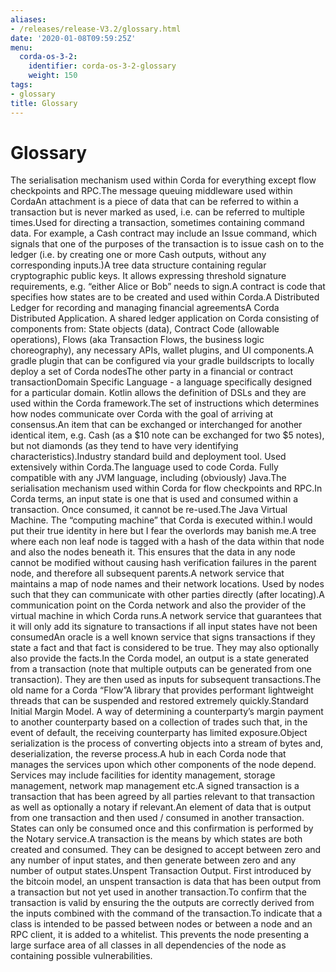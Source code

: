 ```yaml
---
aliases:
- /releases/release-V3.2/glossary.html
date: '2020-01-08T09:59:25Z'
menu:
  corda-os-3-2:
    identifier: corda-os-3-2-glossary
    weight: 150
tags:
- glossary
title: Glossary
---
```



# Glossary

The serialisation mechanism used within Corda for everything except flow checkpoints and RPC.The message queuing middleware used within CordaAn attachment is a piece of data that can be referred to within a transaction but is never marked as used, i.e. can be referred to multiple times.Used for directing a transaction, sometimes containing command data. For example, a Cash contract may include an Issue command, which signals that one of the purposes of the transaction is to issue cash on to the ledger (i.e. by creating one or more Cash outputs, without any corresponding inputs.)A tree data structure containing regular cryptographic public keys. It allows expressing threshold signature requirements, e.g. “either Alice or Bob” needs to sign.A contract is code that specifies how states are to be created and used within Corda.A Distributed Ledger for recording and managing financial agreementsA Corda Distributed Application. A shared ledger application on Corda consisting of components from: State objects (data), Contract Code (allowable operations),  Flows (aka Transaction Flows, the business logic choreography), any necessary APIs, wallet plugins, and UI components.A gradle plugin that can be configured via your gradle buildscripts to locally deploy a set of Corda nodesThe other party in a financial or contract transactionDomain Specific Language - a language specifically designed for a particular domain. Kotlin allows the definition of DSLs and they are used within the Corda framework.The set of instructions which determines how nodes communicate over Corda with the goal of arriving at consensus.An item that can be exchanged or interchanged for another identical item, e.g. Cash (as a $10 note can be exchanged for two $5 notes), but not diamonds (as they tend to have very identifying characteristics).Industry standard build and deployment tool. Used extensively within Corda.The language used to code Corda. Fully compatible with any JVM language, including (obviously) Java.The serialisation mechanism used within Corda for flow checkpoints and RPC.In Corda terms, an input state is one that is used and consumed within a transaction. Once consumed, it cannot be re-used.The Java Virtual Machine. The “computing machine” that Corda is executed within.I would put their true identity in here but I fear the overlords may banish me.A tree where each non leaf node is tagged with a hash of the data within that node and also the nodes beneath it. This ensures that the data in any node cannot be modified without causing hash verification failures in the parent node, and therefore all subsequent parents.A network service that maintains a map of node names and their network locations. Used by nodes such that they can communicate with other parties directly (after locating).A communication point on the Corda network and also the provider of the virtual machine in which Corda runs.A network service that guarantees that it will only add its signature to transactions if all input states have not been consumedAn oracle is a well known service that signs transactions if they state a fact and that fact is considered to be true. They may also optionally also provide the facts.In the Corda model, an output is a state generated from a transaction (note that multiple outputs can be generated from one transaction). They are then used as inputs for subsequent transactions.The old name for a Corda “Flow”A library that provides performant lightweight threads that can be suspended and restored extremely quickly.Standard Initial Margin Model. A way of determining a counterparty’s margin payment to another counterparty based on a collection of trades such that, in the event of default, the receiving counterparty has limited exposure.Object serialization is the process of converting objects into a stream of bytes and, deserialization, the reverse process.A hub in each Corda node that manages the services upon which other components of the node depend. Services may include facilities for identity management, storage management, network map management etc.A signed transaction is a transaction that has been agreed by all parties relevant to that transaction as well as optionally a notary if relevant.An element of data that is output from one transaction and then used / consumed in another transaction. States can only be consumed once and this confirmation is performed by the Notary service.A transaction is the means by which states are both created and consumed. They can be designed to accept between zero and any number of input states, and then generate between zero and any number of output states.Unspent Transaction Output. First introduced by the bitcoin model, an unspent transaction is data that has been output from a transaction but not yet used in another transaction.To confirm that the transaction is valid by ensuring the the outputs are correctly derived from the inputs combined with the command of the transaction.To indicate that a class is intended to be passed between nodes or between a node and an RPC client, it is added to a whitelist.  This prevents the node presenting a large surface area of all classes in all dependencies of the node as containing possible vulnerabilities.
